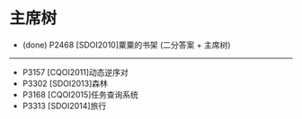 # 主席树

* (done) P2468 [SDOI2010]粟粟的书架 (二分答案 + 主席树)

---

* P3157 [CQOI2011]动态逆序对
* P3302 [SDOI2013]森林
* P3168 [CQOI2015]任务查询系统
* P3313 [SDOI2014]旅行
